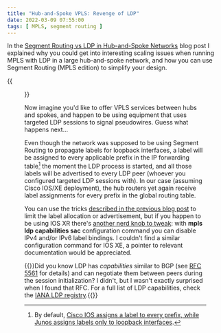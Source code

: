 ```yaml
---
title: "Hub-and-Spoke VPLS: Revenge of LDP"
date: 2022-03-09 07:55:00
tags: [ MPLS, segment routing ]
---
```

In the [Segment Routing vs LDP in Hub-and-Spoke Networks](/2022/03/hub-spoke-ldp-segment-routing.html) blog post I explained why you could get into interesting scaling issues when running MPLS with LDP in a large hub-and-spoke network, and how you can use Segment Routing (MPLS edition) to simplify your design.

{{<figure src="/2022/03/LDP-Hub-Spoke.jpg" caption="Sample hub-and-spoke network">}}

Now imagine you'd like to offer VPLS services between hubs and spokes, and happen to be using equipment that uses targeted LDP sessions to signal pseudowires. Guess what happens next...
<!--more-->
Even though the network was supposed to be using Segment Routing to propagate labels for loopback interfaces, a label will be assigned to every applicable prefix in the IP forwarding table[^LABL] the moment the LDP process is started, and all those labels will be advertised to every LDP peer (whoever you configured targeted LDP sessions with). In our case (assuming Cisco IOS/XE deployment), the hub routers yet again receive label assignments for every prefix in the global routing table.

You can use the tricks [described in the previous blog post](/2022/03/hub-spoke-ldp-segment-routing.html) to limit the label allocation or advertisement, but if you happen to be using IOS XR there's [another nerd knob to tweak](https://www.cisco.com/c/en/us/td/docs/iosxr/ncs5500/mpls/71x/b-mpls-cg-ncs5500-71x/b-mpls-cg-ncs5500-71x_chapter_010.html#concept_yv1_fkx_vmb): with **mpls ldp capabilities sac** configuration command you can disable IPv4 and/or IPv6 label bindings. I couldn't find a similar configuration command for IOS XE, a pointer to relevant documentation would be appreciated.

{{<note info>}}Did you know LDP has *capabilities* similar to BGP (see [RFC 5561](https://www.rfc-editor.org/rfc/rfc5561.html) for details) and can negotiate them between peers during the session initialization? I didn't, but I wasn't exactly surprised when I found that RFC. For a full list of LDP capabilities, check the [IANA LDP registry](https://www.iana.org/assignments/ldp-namespaces/ldp-namespaces.xhtml).{{</note>}}

[^LABL]: By default, [Cisco IOS assigns a label to every prefix, while Junos assigns labels only to loopback interfaces](https://blog.ipspace.net/2011/11/junos-versus-cisco-ios-mpls-and-ldp.html).